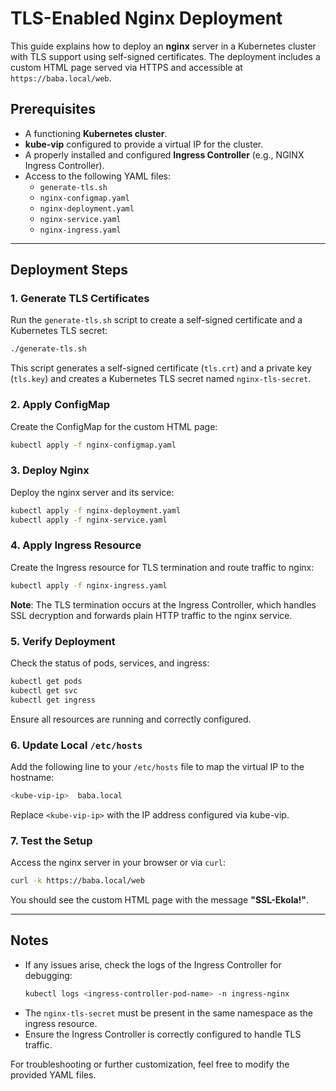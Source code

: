 # TLS-Enabled Nginx Deployment

This guide explains how to deploy an **nginx** server in a Kubernetes cluster with TLS support using self-signed certificates. The deployment includes a custom HTML page served via HTTPS and accessible at `https://baba.local/web`.

## Prerequisites
- A functioning **Kubernetes cluster**.
- **kube-vip** configured to provide a virtual IP for the cluster.
- A properly installed and configured **Ingress Controller** (e.g., NGINX Ingress Controller).
- Access to the following YAML files:
  - `generate-tls.sh`
  - `nginx-configmap.yaml`
  - `nginx-deployment.yaml`
  - `nginx-service.yaml`
  - `nginx-ingress.yaml`

---

## Deployment Steps

### 1. Generate TLS Certificates
Run the `generate-tls.sh` script to create a self-signed certificate and a Kubernetes TLS secret:
```bash
./generate-tls.sh
```
This script generates a self-signed certificate (`tls.crt`) and a private key (`tls.key`) and creates a Kubernetes TLS secret named `nginx-tls-secret`.

### 2. Apply ConfigMap
Create the ConfigMap for the custom HTML page:
```bash
kubectl apply -f nginx-configmap.yaml
```

### 3. Deploy Nginx
Deploy the nginx server and its service:
```bash
kubectl apply -f nginx-deployment.yaml
kubectl apply -f nginx-service.yaml
```

### 4. Apply Ingress Resource
Create the Ingress resource for TLS termination and route traffic to nginx:
```bash
kubectl apply -f nginx-ingress.yaml
```
**Note**: The TLS termination occurs at the Ingress Controller, which handles SSL decryption and forwards plain HTTP traffic to the nginx service.

### 5. Verify Deployment
Check the status of pods, services, and ingress:
```bash
kubectl get pods
kubectl get svc
kubectl get ingress
```
Ensure all resources are running and correctly configured.

### 6. Update Local `/etc/hosts`
Add the following line to your `/etc/hosts` file to map the virtual IP to the hostname:
```bash
<kube-vip-ip>  baba.local
```
Replace `<kube-vip-ip>` with the IP address configured via kube-vip.

### 7. Test the Setup
Access the nginx server in your browser or via `curl`:
```bash
curl -k https://baba.local/web
```
You should see the custom HTML page with the message **"SSL-Ekola!"**.

---

## Notes
- If any issues arise, check the logs of the Ingress Controller for debugging:
  ```bash
  kubectl logs <ingress-controller-pod-name> -n ingress-nginx
  ```
- The `nginx-tls-secret` must be present in the same namespace as the ingress resource.
- Ensure the Ingress Controller is correctly configured to handle TLS traffic.

For troubleshooting or further customization, feel free to modify the provided YAML files.


